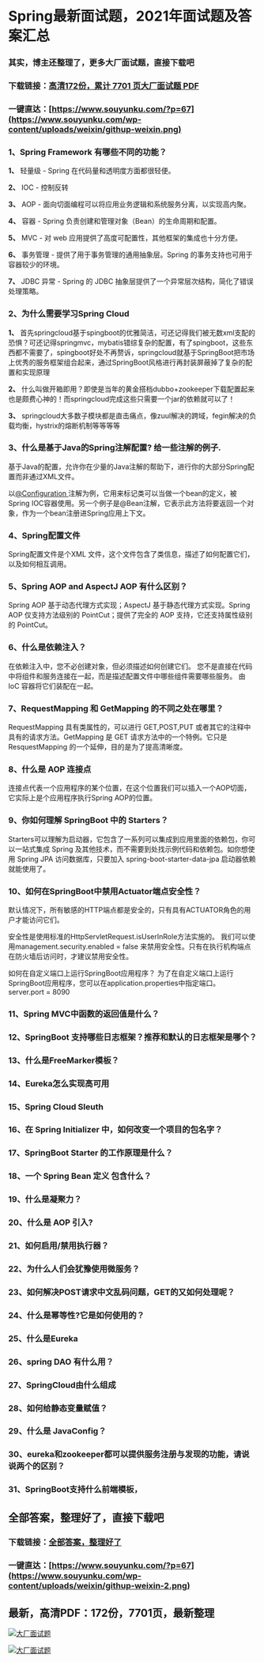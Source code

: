 # Spring最新面试题，2021年面试题及答案汇总

### 其实，博主还整理了，更多大厂面试题，直接下载吧

### 下载链接：[高清172份，累计 7701 页大厂面试题  PDF](https://github.com/souyunku/DevBooks/blob/master/docs/index.md)

### 一键直达：[https://www.souyunku.com/?p=67](https://www.souyunku.com/wp-content/uploads/weixin/githup-weixin.png)



### 1、Spring Framework 有哪些不同的功能？

**1、** 轻量级 - Spring 在代码量和透明度方面都很轻便。

**2、** IOC - 控制反转

**3、** AOP - 面向切面编程可以将应用业务逻辑和系统服务分离，以实现高内聚。

**4、** 容器 - Spring 负责创建和管理对象（Bean）的生命周期和配置。

**5、** MVC - 对 web 应用提供了高度可配置性，其他框架的集成也十分方便。

**6、** 事务管理 - 提供了用于事务管理的通用抽象层。Spring 的事务支持也可用于容器较少的环境。

**7、** JDBC 异常 - Spring 的 JDBC 抽象层提供了一个异常层次结构，简化了错误处理策略。


### 2、为什么需要学习Spring Cloud

**1、** 首先springcloud基于spingboot的优雅简洁，可还记得我们被无数xml支配的恐惧？可还记得springmvc，mybatis错综复杂的配置，有了spingboot，这些东西都不需要了，spingboot好处不再赘诉，springcloud就基于SpringBoot把市场上优秀的服务框架组合起来，通过SpringBoot风格进行再封装屏蔽掉了复杂的配置和实现原理

**2、** 什么叫做开箱即用？即使是当年的黄金搭档dubbo+zookeeper下载配置起来也是颇费心神的！而springcloud完成这些只需要一个jar的依赖就可以了！

**3、** springcloud大多数子模块都是直击痛点，像zuul解决的跨域，fegin解决的负载均衡，hystrix的熔断机制等等等等


### 3、什么是基于Java的Spring注解配置? 给一些注解的例子.

基于Java的配置，允许你在少量的Java注解的帮助下，进行你的大部分Spring配置而非通过XML文件。

以[@Configuration ](/Configuration ) 注解为例，它用来标记类可以当做一个bean的定义，被Spring IOC容器使用。另一个例子是@Bean注解，它表示此方法将要返回一个对象，作为一个bean注册进Spring应用上下文。


### 4、Spring配置文件

Spring配置文件是个XML 文件，这个文件包含了类信息，描述了如何配置它们，以及如何相互调用。


### 5、Spring AOP and AspectJ AOP 有什么区别？

Spring AOP 基于动态代理方式实现；AspectJ 基于静态代理方式实现。Spring AOP 仅支持方法级别的 PointCut；提供了完全的 AOP 支持，它还支持属性级别的 PointCut。


### 6、什么是依赖注入？

在依赖注入中，您不必创建对象，但必须描述如何创建它们。 您不是直接在代码中将组件和服务连接在一起，而是描述配置文件中哪些组件需要哪些服务。 由 IoC 容器将它们装配在一起。


### 7、RequestMapping 和 GetMapping 的不同之处在哪里？

RequestMapping 具有类属性的，可以进行 GET,POST,PUT 或者其它的注释中具有的请求方法。GetMapping 是 GET 请求方法中的一个特例。它只是 ResquestMapping 的一个延伸，目的是为了提高清晰度。


### 8、什么是 AOP 连接点

连接点代表一个应用程序的某个位置，在这个位置我们可以插入一个AOP切面，它实际上是个应用程序执行Spring AOP的位置。


### 9、你如何理解 SpringBoot 中的 Starters？

Starters可以理解为启动器，它包含了一系列可以集成到应用里面的依赖包，你可以一站式集成 Spring 及其他技术，而不需要到处找示例代码和依赖包。如你想使用 Spring JPA 访问数据库，只要加入 spring-boot-starter-data-jpa 启动器依赖就能使用了。


### 10、如何在SpringBoot中禁用Actuator端点安全性？

默认情况下，所有敏感的HTTP端点都是安全的，只有具有ACTUATOR角色的用户才能访问它们。

安全性是使用标准的HttpServletRequest.isUserInRole方法实施的。 我们可以使用management.security.enabled = false 来禁用安全性。只有在执行机构端点在防火墙后访问时，才建议禁用安全性。

如何在自定义端口上运行SpringBoot应用程序？ 为了在自定义端口上运行SpringBoot应用程序，您可以在application.properties中指定端口。 server.port = 8090


### 11、Spring MVC中函数的返回值是什么？
### 12、SpringBoot 支持哪些日志框架？推荐和默认的日志框架是哪个？
### 13、什么是FreeMarker模板？
### 14、Eureka怎么实现高可用
### 15、Spring Cloud Sleuth
### 16、在 Spring Initializer 中，如何改变一个项目的包名字？
### 17、SpringBoot Starter 的工作原理是什么？
### 18、一个 Spring Bean 定义 包含什么？
### 19、什么是凝聚力？
### 20、什么是 AOP 引入?
### 21、如何启用/禁用执行器？
### 22、为什么人们会犹豫使用微服务？
### 23、如何解决POST请求中文乱码问题，GET的又如何处理呢？
### 24、什么是幂等性?它是如何使用的？
### 25、什么是Eureka
### 26、spring DAO 有什么用？
### 27、SpringCloud由什么组成
### 28、如何给静态变量赋值？
### 29、什么是 JavaConfig？
### 30、eureka和zookeeper都可以提供服务注册与发现的功能，请说说两个的区别？
### 31、SpringBoot支持什么前端模板，




## 全部答案，整理好了，直接下载吧

### 下载链接：[全部答案，整理好了](https://www.souyunku.com/wp-content/uploads/weixin/githup-weixin-2.png)

### 一键直达：[https://www.souyunku.com/?p=67](https://www.souyunku.com/wp-content/uploads/weixin/githup-weixin-2.png)


## 最新，高清PDF：172份，7701页，最新整理

[![大厂面试题](https://www.souyunku.com/wp-content/uploads/weixin/mst.png "架构师专栏")](https://www.souyunku.com/wp-content/uploads/weixin/githup-weixin.png "架构师专栏")

[![大厂面试题](https://www.souyunku.com/wp-content/uploads/weixin/githup-weixin.png "架构师专栏")](https://www.souyunku.com/wp-content/uploads/weixin/githup-weixin.png "架构师专栏")
